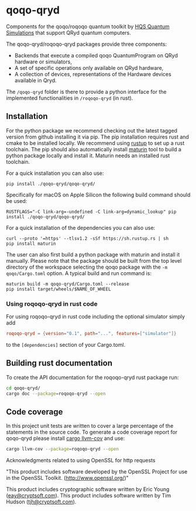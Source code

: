 # qoqo-qryd

Components for the qoqo/roqoqo quantum toolkit by [HQS Quantum Simulations](https://quantumsimulations.de) that support QRyd quantum computers.

The qoqo-qryd/roqoqo-qryd packages provide three components:

* Backends that execute a compiled qoqo QuantumProgram on QRyd hardware or simulators,
* A set of specific operations only available on QRyd hardware,
* A collection of devices, representations of the Hardware devices available in Qryd.

The `/qoqo-qryd` folder is there to provide a python interface for the implemented functionalities in `/roqoqo-qryd` (in rust).


## Installation

For the python package we recommend checking out the latest tagged version from github installing it via pip. The pip installation requires rust and cmake to be installed locally. We recommend using [rustup](https://rustup.rs) to set up a rust toolchain. The pip should also automatically install  [maturin](https://github.com/PyO3/maturin) tool to build a python package locally and install it.
Maturin needs an installed rust toolchain.

For a quick installation you can also use:

```shell
pip install ./qoqo-qryd/qoqo-qryd/
```

Specifically for macOS on Apple Silicon the following build command should be used:

```shell
RUSTFLAGS="-C link-arg=-undefined -C link-arg=dynamic_lookup" pip install ./qoqo-qryd/qoqo-qryd/
```

For a quick installation of the dependencies you can also use:

```shell
curl --proto '=https' --tlsv1.2 -sSf https://sh.rustup.rs | sh
pip install maturin
```

The user can also first build a python package with maturin and install it manually. Please note that the package should be built from the top level directory of the workspace selecting the qoqo package with the `-m qoqo/Cargo.toml` option.
A typical build and run command is:

```shell
maturin build -m qoqo-qryd/Cargo.toml --release
pip install target/wheels/$NAME_OF_WHEEL
```

### Using roqoqo-qryd in rust code

For using roqoqo-qryd in rust code including the optional simulator simply add

```toml
roqoqo-qryd = {version="0.1", path="...", features=["simulator"]}
```

to the `[dependencies]` section of your Cargo.toml.

## Building rust documentation

To create the API documentation for the roqoqo-qryd rust package run:

```bash
cd qoqo-qryd/
cargo doc --package=roqoqo-qryd --open
```

## Code coverage

In this project unit tests are written to cover a large percentage of the statements in the source code. To generate a code coverage report for qoqo-qryd please install [cargo llvm-cov](https://github.com/taiki-e/cargo-llvm-cov) and use:

```bash
cargo llvm-cov --package=roqoqo-qryd --open
```

Acknowledgments related to using OpenSSL for http requests

"This product includes software developed by the OpenSSL Project
for use in the OpenSSL Toolkit. (http://www.openssl.org/)"

This product includes cryptographic software written by Eric Young
(eay@cryptsoft.com).  This product includes software written by Tim
Hudson (tjh@cryptsoft.com).